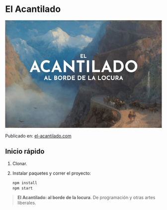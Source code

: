 # El Acantilado

![El acantilado](/static/images/el-acantilado.jpg)

Publicado en: [el-acantilado.com](https://el-acantilado.com)

## Inicio rápido

1. Clonar.

2. Instalar paquetes y correr el proyecto:

   ```bash
   npm install
   npm start
   ```


> **El Acantilado: al borde de la locura**. De programación y otras artes liberales.
